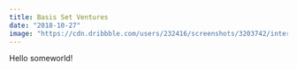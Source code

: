 ```yaml
---
title: Basis Set Ventures
date: "2018-10-27"
image: "https://cdn.dribbble.com/users/232416/screenshots/3203742/interact-brand-animation-4.gif"
---
```


Hello someworld!